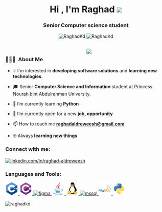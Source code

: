 <h1 align="center"><b>Hi , I'm Raghad </b><img src="https://media.giphy.com/media/hvRJCLFzcasrR4ia7z/giphy.gif" width="35"></h1>
<h3 align="center">Senior Computer science student</h3>


<p align="center"> <img src="https://komarev.com/ghpvc/?username=RaghadKd&label=Profile%20views&color=0e75b6&style=flat" alt="RaghadKd" />
		   <img src="https://img.shields.io/github/followers/RaghadKd?label=Followers" alt="RaghadKd" />
</p>
<br>


<img align="right" src="https://user-images.githubusercontent.com/63050133/156676671-d5b2e362-97d4-4404-9447-dd71ddfea82f.gif" width = 250px/>






### 👨🏻‍💻 &nbsp;About Me

- 💡 I'm interested in **developing software solutions** and **learning new technologies**.
  
- 🎓 Senior **Computer Science and Information** student at Princess Nourah bint Abdulrahman University.

- 🌱 I’m currently learning **Python**

- 🤝 I’m currently open for a new **job, opportunity**

- 📫 How to reach me **raghadaldreweesh@gmail.com**

- 🤓 Always **learning new things**

<h3 align="left">Connect with me:</h3>
<p align="left">
<a href="https://linkedin.com/in/linkedin.com/in/raghad-aldreweesh" target="blank"><img align="center" src="https://raw.githubusercontent.com/rahuldkjain/github-profile-readme-generator/master/src/images/icons/Social/linked-in-alt.svg" alt="linkedin.com/in/raghad-aldreweesh" height="30" width="40" /></a>
</p>

<h3 align="left">Languages and Tools:</h3>
<p align="left"> <a href="https://www.w3schools.com/cpp/" target="_blank" rel="noreferrer"> <img src="https://raw.githubusercontent.com/devicons/devicon/master/icons/cplusplus/cplusplus-original.svg" alt="cplusplus" width="40" height="40"/> </a> <a href="https://www.w3schools.com/cs/" target="_blank" rel="noreferrer"> <img src="https://raw.githubusercontent.com/devicons/devicon/master/icons/csharp/csharp-original.svg" alt="csharp" width="40" height="40"/> </a> <a href="https://www.figma.com/" target="_blank" rel="noreferrer"> <img src="https://www.vectorlogo.zone/logos/figma/figma-icon.svg" alt="figma" width="40" height="40"/> </a> <a href="https://www.java.com" target="_blank" rel="noreferrer"> <img src="https://raw.githubusercontent.com/devicons/devicon/master/icons/java/java-original.svg" alt="java" width="40" height="40"/> </a> <a href="https://www.linux.org/" target="_blank" rel="noreferrer"> <img src="https://raw.githubusercontent.com/devicons/devicon/master/icons/linux/linux-original.svg" alt="linux" width="40" height="40"/> </a> <a href="https://www.microsoft.com/en-us/sql-server" target="_blank" rel="noreferrer"> <img src="https://www.svgrepo.com/show/303229/microsoft-sql-server-logo.svg" alt="mssql" width="40" height="40"/> </a> <a href="https://www.mysql.com/" target="_blank" rel="noreferrer"> <img src="https://raw.githubusercontent.com/devicons/devicon/master/icons/mysql/mysql-original-wordmark.svg" alt="mysql" width="40" height="40"/> </a> <a href="https://www.python.org" target="_blank" rel="noreferrer"> <img src="https://raw.githubusercontent.com/devicons/devicon/master/icons/python/python-original.svg" alt="python" width="40" height="40"/> </a> </p>

<p><img align="center" src="https://github-readme-stats.vercel.app/api/top-langs?username=raghadkd&show_icons=true&locale=en&layout=compact" alt="raghadkd" /></p>
